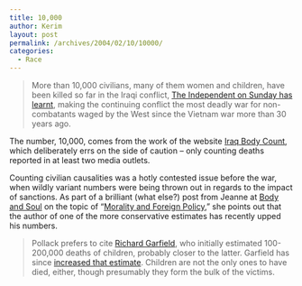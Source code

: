 ```yaml
---
title: 10,000
author: Kerim
layout: post
permalink: /archives/2004/02/10/10000/
categories:
  - Race
---
```

> More than 10,000 civilians, many of them women and children, have been killed so far in the Iraqi conflict, <a href="http://news.independent.co.uk/uk/politics/story.jsp?story=489082" onclick="_gaq.push(['_trackEvent', 'outbound-article', 'http://news.independent.co.uk/uk/politics/story.jsp?story=489082', 'The Independent on Sunday has learnt']);" >The Independent on Sunday has learnt</a>, making the continuing conflict the most deadly war for non-combatants waged by the West since the Vietnam war more than 30 years ago.

The number, 10,000, comes from the work of the website <a href="http://www.iraqbodycount.net/" onclick="_gaq.push(['_trackEvent', 'outbound-article', 'http://www.iraqbodycount.net/', 'Iraq Body Count']);" >Iraq Body Count</a>, which deliberately errs on the side of caution &#8211; only counting deaths reported in at least two media outlets.

Counting civilian causalities was a hotly contested issue before the war, when wildly variant numbers were being thrown out in regards to the impact of sanctions. As part of a brilliant (what else?) post from Jeanne at <a href="http://bodyandsoul.typepad.com/" onclick="_gaq.push(['_trackEvent', 'outbound-article', 'http://bodyandsoul.typepad.com/', 'Body and Soul']);" >Body and Soul</a> on the topic of &#8220;<a href="http://bodyandsoul.typepad.com/blog/2004/02/how_centrists_t.html" onclick="_gaq.push(['_trackEvent', 'outbound-article', 'http://bodyandsoul.typepad.com/blog/2004/02/how_centrists_t.html', 'Morality and Foreign Policy']);" >Morality and Foreign Policy</a>,&#8221; she points out that the author of one of the more conservative estimates has recently upped his numbers.

> Pollack prefers to cite <a href="http://www.casi.org.uk/info/garfield/dr-garfield.html" onclick="_gaq.push(['_trackEvent', 'outbound-article', 'http://www.casi.org.uk/info/garfield/dr-garfield.html', 'Richard Garfield']);" >Richard Garfield</a>, who initially estimated 100-200,000 deaths of children, probably closer to the latter. Garfield has since <a href="http://www.casi.org.uk/discuss/2002/msg00274.html" onclick="_gaq.push(['_trackEvent', 'outbound-article', 'http://www.casi.org.uk/discuss/2002/msg00274.html', 'increased that estimate']);" >increased that estimate</a>. Children are not the only ones to have died, either, though presumably they form the bulk of the victims.

